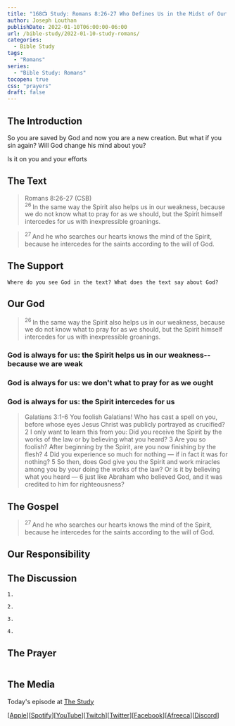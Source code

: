 ```yaml
---
title: "168📺 Study: Romans 8:26-27 Who Defines Us in the Midst of Our Sin?"
author: Joseph Louthan
publishDate: 2022-01-10T06:00:00-06:00
url: /bible-study/2022-01-10-study-romans/
categories:
  - Bible Study
tags:
  - "Romans"
series:
  - "Bible Study: Romans"
tocopen: true
css: "prayers"
draft: false
---
```

## The Introduction

So you are saved by God and now you are a new creation. But what if you sin again? Will God change his mind about you?

Is it on you and your efforts 

<div style="page-break-after: always;"></div>

## The Text

>Romans 8:26-27 (CSB)  
><sup> 26 </sup> In the same way the Spirit also helps us in our weakness, because we do not know what to pray for as we should, but the Spirit himself intercedes for us with inexpressible groanings. 

><sup> 27 </sup> And he who searches our hearts knows the mind of the Spirit, because he intercedes for the saints according to the will of God. 

## The Support

<div style="page-break-after: always;"></div>

```text
Where do you see God in the text? What does the text say about God?
```

## Our God

><sup> 26 </sup> In the same way the Spirit also helps us in our weakness, because we do not know what to pray for as we should, but the Spirit himself intercedes for us with inexpressible groanings. 

### God is always for us: the Spirit helps us in our weakness--because we are weak

### God is always for us: we don't what to pray for as we ought

### God is always for us: the Spirit intercedes for us

>Galatians 3:1-6 You foolish Galatians! Who has cast a spell on you, before whose eyes Jesus Christ was publicly portrayed as crucified? 2 I only want to learn this from you: Did you receive the Spirit by the works of the law or by believing what you heard? 3 Are you so foolish? After beginning by the Spirit, are you now finishing by the flesh? 4 Did you experience so much for nothing — if in fact it was for nothing? 5 So then, does God give you the Spirit and work miracles among you by your doing the works of the law? Or is it by believing what you heard — 6 just like Abraham who believed God, and it was credited to him for righteousness?

<div style="page-break-after: always;"></div>

## The Gospel

><sup> 27 </sup> And he who searches our hearts knows the mind of the Spirit, because he intercedes for the saints according to the will of God.

<div style="page-break-after: always;"></div>

## Our Responsibility

## The Discussion

```text
1. 
```

```text
2. 
```

```text
3. 
```

```text
4. 
```

## The Prayer

<div style='font-variant: small-caps;'>

</div>

```text

```

## The Media

Today's episode at [The Study](http://study.theologic.us/podcast/)

\[[Apple](https://podcasts.apple.com/us/podcast/the-study/id1557102127)\]\[[Spotify](https://open.spotify.com/show/0Xs5qsNvWePyRqcmtOTPkR)\]\[[YouTube](http://youtube.theologic.us)\]\[[Twitch](http://twitch.theologic.us)\]\[[Twitter](https://twitter.com/theologic_us)\]\[[Facebook](https://www.facebook.com/groups/462231051477464)\]\[[Afreeca](https://bj.afreecatv.com/theologicus)\]\[[Discord](http://discord.theologic.us)\]
